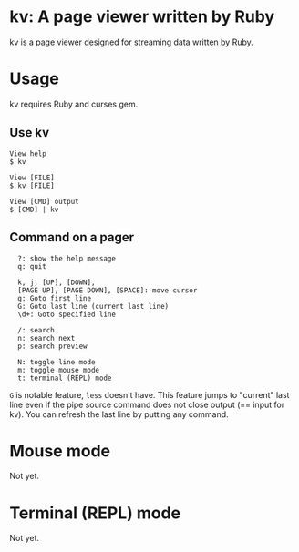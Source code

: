 # kv: A page viewer written by Ruby

kv is a page viewer designed for streaming data written by Ruby.

# Usage

kv requires Ruby and curses gem.

## Use kv

```
View help
$ kv

View [FILE]
$ kv [FILE]

View [CMD] output
$ [CMD] | kv
```

## Command on a pager

```
  ?: show the help message
  q: quit

  k, j, [UP], [DOWN],
  [PAGE UP], [PAGE DOWN], [SPACE]: move cursor
  g: Goto first line
  G: Goto last line (current last line)
  \d+: Goto specified line

  /: search
  n: search next
  p: search preview
  
  N: toggle line mode
  m: toggle mouse mode
  t: terminal (REPL) mode
```

`G` is notable feature, `less` doesn't have. This feature jumps to "current" last line even if the pipe source command does not close output (== input for kv). You can refresh the last line by putting any command.

# Mouse mode

Not yet.

# Terminal (REPL) mode

Not yet.

